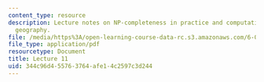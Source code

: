 ```yaml
---
content_type: resource
description: Lecture notes on NP-completeness in practice and computational universe
  geography.
file: /media/https%3A/open-learning-course-data-rc.s3.amazonaws.com/6-080-great-ideas-in-theoretical-computer-science-spring-2008/344c96d455763764afe14c2597c3d244_lec11.pdf
file_type: application/pdf
resourcetype: Document
title: Lecture 11
uid: 344c96d4-5576-3764-afe1-4c2597c3d244
---
```

